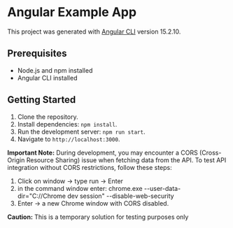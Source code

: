 # Angular Example App

This project was generated with [Angular CLI](https://github.com/angular/angular-cli) version 15.2.10.

## Prerequisites

- Node.js and npm installed
- Angular CLI installed

## Getting Started

1. Clone the repository.
2. Install dependencies: `npm install`.
3. Run the development server: `npm run start`.
4. Navigate to `http://localhost:3000`.

**Important Note:** During development, you may encounter a CORS (Cross-Origin Resource Sharing) issue when fetching data from the API. To test API integration without CORS restrictions, follow these steps:

1. Click on window -> type run -> Enter
2. in the command window enter: chrome.exe --user-data-dir="C://Chrome dev session" --disable-web-security
3. Enter -> a new Chrome window with CORS disabled.

**Caution:** This is a temporary solution for testing purposes only
